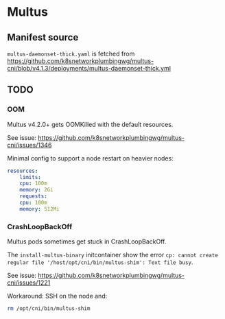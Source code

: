 # Multus

## Manifest source

`multus-daemonset-thick.yaml` is fetched from <https://github.com/k8snetworkplumbingwg/multus-cni/blob/v4.1.3/deployments/multus-daemonset-thick.yml>

## TODO

### OOM

Multus v4.2.0+ gets OOMKilled with the default resources.

See issue: <https://github.com/k8snetworkplumbingwg/multus-cni/issues/1346>

Minimal config to support a node restart on heavier nodes:

```yaml
resources:
    limits:
    cpu: 100m
    memory: 2Gi
    requests:
    cpu: 100m
    memory: 512Mi
```

### CrashLoopBackOff

Multus pods sometimes get stuck in CrashLoopBackOff.

The `install-multus-binary` initcontainer show the error `cp: cannot create regular file '/host/opt/cni/bin/multus-shim': Text file busy`.

See issue: <https://github.com/k8snetworkplumbingwg/multus-cni/issues/1221>

Workaround: SSH on the node and:

```bash
rm /opt/cni/bin/multus-shim
```
